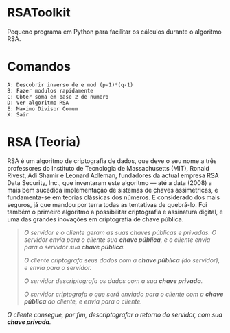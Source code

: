 # RSAToolkit
 
Pequeno programa em Python para facilitar os cálculos durante o algoritmo RSA.

# Comandos

    A: Descobrir inverso de e mod (p-1)*(q-1)
    B: Fazer modulos rapidamente
    C: Obter soma em base 2 de numero
    D: Ver algoritmo RSA 
    E: Maximo Divisor Comum
    X: Sair

# RSA (Teoria)

RSA é um algoritmo de criptografia de dados, que deve o seu nome a três professores do Instituto de Tecnologia de Massachusetts (MIT), Ronald Rivest, Adi Shamir e Leonard Adleman, fundadores da actual empresa RSA Data Security, Inc., que inventaram este algoritmo — até a data (2008) a mais bem sucedida implementação de sistemas de chaves assimétricas, e fundamenta-se em teorias clássicas dos números. É considerado dos mais seguros, já que mandou por terra todas as tentativas de quebrá-lo. Foi também o primeiro algoritmo a possibilitar criptografia e assinatura digital, e uma das grandes inovações em criptografia de chave pública.

> _O servidor e o cliente geram as suas chaves públicas e privadas. O servidor envia para o cliente sua_ **_chave pública_**_, e o cliente
> envia para o servidor sua_ **_chave pública_**_._
> 
> _O cliente criptografa seus dados com a_ **_chave pública_** _(do servidor),_  _e envia para o servidor._
> 
> _O servidor descriptografa os dados com a sua_ **_chave privada_**_._
> 
> _O servidor criptografa o que será enviado para o cliente com a_ **_chave pública_** _do cliente, e envia para o cliente._

_O cliente consegue, por fim, descriptografar o retorno do servidor, com sua_ **_chave privada_**_._


